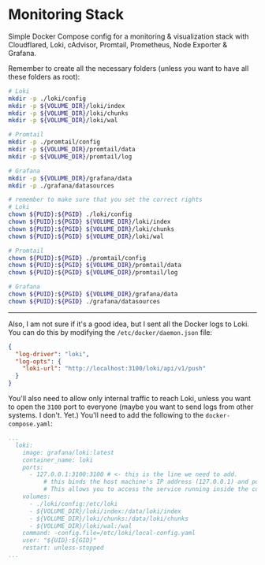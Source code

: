 # Monitoring Stack

Simple Docker Compose config for a monitoring & visualization stack with Cloudflared, Loki, cAdvisor, Promtail, Prometheus, Node Exporter & Grafana.

Remember to create all the necessary folders (unless you want to have all these folders as root):
```bash
# Loki 
mkdir -p ./loki/config
mkdir -p ${VOLUME_DIR}/loki/index
mkdir -p ${VOLUME_DIR}/loki/chunks
mkdir -p ${VOLUME_DIR}/loki/wal

# Promtail
mkdir -p ./promtail/config
mkdir -p ${VOLUME_DIR}/promtail/data
mkdir -p ${VOLUME_DIR}/promtail/log

# Grafana
mkdir -p ${VOLUME_DIR}/grafana/data
mkdir -p ./grafana/datasources

# remember to make sure that you set the correct rights
# Loki
chown ${PUID}:${PGID} ./loki/config
chown ${PUID}:${PGID} ${VOLUME_DIR}/loki/index
chown ${PUID}:${PGID} ${VOLUME_DIR}/loki/chunks
chown ${PUID}:${PGID} ${VOLUME_DIR}/loki/wal

# Promtail
chown ${PUID}:${PGID} ./promtail/config
chown ${PUID}:${PGID} ${VOLUME_DIR}/promtail/data
chown ${PUID}:${PGID} ${VOLUME_DIR}/promtail/log

# Grafana
chown ${PUID}:${PGID} ${VOLUME_DIR}/grafana/data
chown ${PUID}:${PGID} ./grafana/datasources
```
---

Also, I am not sure if it's a good idea, but I sent all the Docker logs to Loki. You can do this by modifying the `/etc/docker/daemon.json` file:
```json
{
  "log-driver": "loki",
  "log-opts": {
    "loki-url": "http://localhost:3100/loki/api/v1/push"
  }
}
```

You'll also need to allow only internal traffic to reach Loki, unless you want to open the `3100` port to everyone (maybe you want to send logs from other systems. I don't. Yet.) You'll need to add the following to the `docker-compose.yaml`:
```yaml
...
  loki:
    image: grafana/loki:latest
    container_name: loki
    ports:
      - 127.0.0.1:3100:3100 # <- this is the line we need to add.
          # this binds the host machine's IP address (127.0.0.1) and port 3100 to the container's service port 3100. 
          # This allows you to access the service running inside the container through 127.0.0.1:3100 on your local machine.
    volumes:
      - ./loki/config:/etc/loki
      - ${VOLUME_DIR}/loki/index:/data/loki/index
      - ${VOLUME_DIR}/loki/chunks:/data/loki/chunks
      - ${VOLUME_DIR}/loki/wal:/wal
    command: -config.file=/etc/loki/local-config.yaml
    user: "${UID}:${GID}"
    restart: unless-stopped
...
```